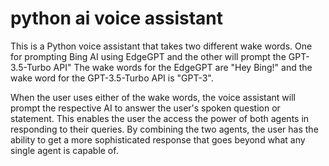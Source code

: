 # python ai voice assistant

This is a Python voice assistant that takes two different wake words. One for prompting Bing AI using EdgeGPT and the other will prompt the GPT-3.5-Turbo API"
The wake words for the EdgeGPT are "Hey Bing!" and the wake word for the GPT-3.5-Turbo API is "GPT-3". 

When the user uses either of the wake words, the voice assistant will prompt the respective AI to answer the user's spoken question or statement. This enables the user the access the power of both agents in responding to their queries. By combining the two agents, the user has the ability to get a more sophisticated response that goes beyond what any single agent is capable of.

